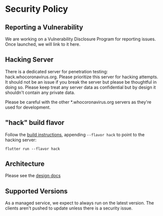 # Security Policy

## Reporting a Vulnerability

We are working on a Vulnerability Disclosure Program for reporting issues.
Once launched, we will link to it here.

## Hacking Server

There is a dedicated server for penetration testing: hack.whocoronavirus.org.
Please prioritize this server for hacking attempts. It should not be an issue
if you break the server but please be thoughtful in doing so. Please keep
treat any server data as confidential but by design it shouldn't contain
any private data.

Please be careful with the other \*.whocoronavirus.org servers as they're
used for development.

## "hack" build flavor

Follow the [build instructions](https://github.com/WorldHealthOrganization/app/blob/master/client/README.md),
appending `--flavor hack` to point to the hacking server:

```
flutter run --flavor hack
```

## Architecture

Please see the [design docs](https://github.com/WorldHealthOrganization/app/blob/master/docs/devdesign/README.md)

## Supported Versions

As a managed service, we expect to always run on the latest version. The clients
aren't pushed to update unless there is a security issue.
